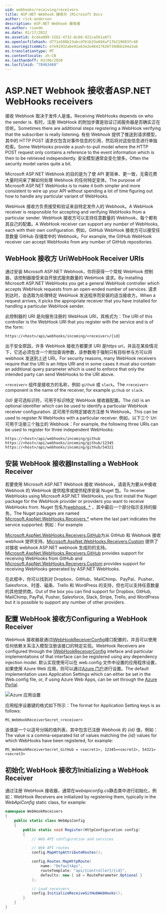 ```yaml
---
uid: webhooks/receiving/receivers
title: ASP.NET Webhook 接收方 |Microsoft Docs
author: rick-anderson
description: ASP.NET Webhook 接收者
ms.author: riande
ms.date: 01/17/2012
ms.assetid: 6cdea089-15b2-4732-8c68-921ca561a8f1
ms.openlocfilehash: d771a588b23abcd7b1b33e694af17b219683fc48
ms.sourcegitcommit: e7e91932a6e91a63e2e46417626f39d6b244a3ab
ms.translationtype: MT
ms.contentlocale: zh-CN
ms.lasthandoff: 03/06/2020
ms.locfileid: "78463460"
---
```

# <a name="aspnet-webhooks-receivers"></a><span data-ttu-id="e132e-103">ASP.NET Webhook 接收者</span><span class="sxs-lookup"><span data-stu-id="e132e-103">ASP.NET WebHooks receivers</span></span>

<span data-ttu-id="e132e-104">接收 Webhook 取决于发件人是谁。</span><span class="sxs-lookup"><span data-stu-id="e132e-104">Receiving WebHooks depends on who the sender is.</span></span> <span data-ttu-id="e132e-105">有时，注册 WebHook 的附加步骤是验证订阅服务器是否确实正在侦听。</span><span class="sxs-lookup"><span data-stu-id="e132e-105">Sometimes there are additional steps registering a WebHook verifying that the subscriber is really listening.</span></span> <span data-ttu-id="e132e-106">有些 Webhook 提供了推送到请求模型，其中的 HTTP POST 请求仅包含对事件信息的引用，然后将对这些信息进行单独检索。</span><span class="sxs-lookup"><span data-stu-id="e132e-106">Some WebHooks provide a push-to-pull model where the HTTP POST request only contains a reference to the event information which is then to be retrieved independently.</span></span> <span data-ttu-id="e132e-107">安全模型通常会变化很多。</span><span class="sxs-lookup"><span data-stu-id="e132e-107">Often the security model varies quite a bit.</span></span>

<span data-ttu-id="e132e-108">Microsoft ASP.NET Webhook 的目的是为了使 API 更简单、更一致，无需花费大量时间来了解如何处理 Webhook 的任何特定变体。</span><span class="sxs-lookup"><span data-stu-id="e132e-108">The purpose of Microsoft ASP.NET WebHooks is to make it both simpler and more consistent to wire up your API without spending a lot of time figuring out how to handle any particular variant of WebHooks.</span></span>

<span data-ttu-id="e132e-109">WebHook 接收方负责接受和验证来自特定发件人的 Webhook。</span><span class="sxs-lookup"><span data-stu-id="e132e-109">A WebHook receiver is responsible for accepting and verifying WebHooks from a particular sender.</span></span> <span data-ttu-id="e132e-110">WebHook 接收方可以支持任意数量的 Webhook，每个都有其自己的配置。</span><span class="sxs-lookup"><span data-stu-id="e132e-110">A WebHook receiver can support any number of WebHooks, each with their own configuration.</span></span> <span data-ttu-id="e132e-111">例如，GitHub WebHook 接收方可以接受任意数量 GitHub 存储库中的 Webhook。</span><span class="sxs-lookup"><span data-stu-id="e132e-111">For example, the GitHub WebHook receiver can accept WebHooks from any number of GitHub repositories.</span></span>

## <a name="webhook-receiver-uris"></a><span data-ttu-id="e132e-112">WebHook 接收方 Uri</span><span class="sxs-lookup"><span data-stu-id="e132e-112">WebHook Receiver URIs</span></span>

<span data-ttu-id="e132e-113">通过安装 Microsoft ASP.NET Webhook，你将获得一个常规 WebHook 控制器，该控制器接受来自开放式服务数量的 WebHook 请求。</span><span class="sxs-lookup"><span data-stu-id="e132e-113">By installing Microsoft ASP.NET WebHooks you get a general WebHook controller which accepts WebHook requests from an open-ended number of services.</span></span> <span data-ttu-id="e132e-114">请求到达时，会选取为处理特定 WebHook 发送程序而安装的适当接收方。</span><span class="sxs-lookup"><span data-stu-id="e132e-114">When a request arrives, it picks the appropriate receiver that you have installed for handling a particular WebHook sender.</span></span>

<span data-ttu-id="e132e-115">此控制器的 URI 是向服务注册的 WebHook URI，其格式为：</span><span class="sxs-lookup"><span data-stu-id="e132e-115">The URI of this controller is the WebHook URI that you register with the service and is of the form:</span></span>

```
https://<host>/api/webhooks/incoming/<receiver>/{id}
```

<span data-ttu-id="e132e-116">出于安全原因，许多 WebHook 接收方都要求 URI 是*https* uri，并且在某些情况下，它还必须包含一个附加查询参数，该参数用于强制只有目标参与方可以将 webhook 发送到上述 URI。</span><span class="sxs-lookup"><span data-stu-id="e132e-116">For security reasons, many WebHook receivers require that the URI is an *https* URI and in some cases it must also contain an additional query parameter which is used to enforce that only the intended party can send WebHooks to the URI above.</span></span>

<span data-ttu-id="e132e-117">`<receiver>` 组件是接收方的名称，例如 `github` 或 `slack`。</span><span class="sxs-lookup"><span data-stu-id="e132e-117">The `<receiver>` component is the name of the receiver, for example `github` or `slack`.</span></span>

<span data-ttu-id="e132e-118">*{Id}* 是可选标识符，可用于标识特定 WebHook 接收器配置。</span><span class="sxs-lookup"><span data-stu-id="e132e-118">The *{id}* is an optional identifier which can be used to identify a particular WebHook receiver configuration.</span></span> <span data-ttu-id="e132e-119">这可用于向特定接收方注册 N Webhook。</span><span class="sxs-lookup"><span data-stu-id="e132e-119">This can be used to register N WebHooks with a particular receiver.</span></span> <span data-ttu-id="e132e-120">例如，以下三个 Uri 可用于注册三个独立的 Webhook：</span><span class="sxs-lookup"><span data-stu-id="e132e-120">For example, the following three URIs can be used to register for three independent WebHooks:</span></span>

```
https://<host>/api/webhooks/incoming/github
https://<host>/api/webhooks/incoming/github/12345
https://<host>/api/webhooks/incoming/github/54321
```

## <a name="installing-a-webhook-receiver"></a><span data-ttu-id="e132e-121">安装 WebHook 接收器</span><span class="sxs-lookup"><span data-stu-id="e132e-121">Installing a WebHook Receiver</span></span>

<span data-ttu-id="e132e-122">若要使用 Microsoft ASP.NET Webhook 接收 Webhook，请首先为要从中接收 Webhook 的 WebHook 提供程序或提供程序安装 Nuget 包。</span><span class="sxs-lookup"><span data-stu-id="e132e-122">To receive WebHooks using Microsoft ASP.NET WebHooks, you first install the Nuget package for the WebHook provider or providers you want to receive WebHooks from.</span></span> <span data-ttu-id="e132e-123">Nuget 包名为[webhook. \*](https://www.nuget.org/packages?q=Microsoft.AspNet.WebHooks.Receivers) ，其中最后一个部分指示支持的服务。</span><span class="sxs-lookup"><span data-stu-id="e132e-123">The Nuget packages are named [Microsoft.AspNet.WebHooks.Receivers.\*](https://www.nuget.org/packages?q=Microsoft.AspNet.WebHooks.Receivers) where the last part indicates the service supported.</span></span> <span data-ttu-id="e132e-124">例如：</span><span class="sxs-lookup"><span data-stu-id="e132e-124">For example</span></span>

<span data-ttu-id="e132e-125">[Microsoft.AspNet.WebHooks.Receivers.GitHub](https://www.nuget.org/packages?q=Microsoft.AspNet.WebHooks.Receivers.GitHub)为从 GitHub 和 Webhook 接收 webhook 提供支持。[Microsoft.AspNet.WebHooks.Receivers.Custom](https://www.nuget.org/packages?q=Microsoft.AspNet.WebHooks.Receivers.Custom) 提供了对接收 webhook ASP.NET webhook 生成的的支持。</span><span class="sxs-lookup"><span data-stu-id="e132e-125">[Microsoft.AspNet.WebHooks.Receivers.GitHub](https://www.nuget.org/packages?q=Microsoft.AspNet.WebHooks.Receivers.GitHub) provides support for receiving WebHooks from GitHub and [Microsoft.AspNet.WebHooks.Receivers.Custom](https://www.nuget.org/packages?q=Microsoft.AspNet.WebHooks.Receivers.Custom) provides support for receiving WebHooks generated by ASP.NET WebHooks.</span></span>

<span data-ttu-id="e132e-126">在此框中，你可以找到对 Dropbox、GitHub、MailChimp、PayPal、Pusher、Salesforce、时差、磁条、Trello 和 WordPress 的支持，但也可以支持任意数量的其他提供商。</span><span class="sxs-lookup"><span data-stu-id="e132e-126">Out of the box you can find support for Dropbox, GitHub, MailChimp, PayPal, Pusher, Salesforce, Slack, Stripe, Trello, and WordPress but it is possible to support any number of other providers.</span></span>

## <a name="configuring-a-webhook-receiver"></a><span data-ttu-id="e132e-127">配置 WebHook 接收方</span><span class="sxs-lookup"><span data-stu-id="e132e-127">Configuring a WebHook Receiver</span></span>

<span data-ttu-id="e132e-128">WebHook 接收器是通过[IWebHookReceiverConfig](https://github.com/aspnet/WebHooks/blob/master/src/Microsoft.AspNet.WebHooks.Receivers/WebHooks/IWebHookReceiverConfig.cs)接口配置的，并且可以使用任何依赖关系注入模型注册该接口的特定实现。</span><span class="sxs-lookup"><span data-stu-id="e132e-128">WebHook Receivers are configured through the [IWebHookReceiverConfig](https://github.com/aspnet/WebHooks/blob/master/src/Microsoft.AspNet.WebHooks.Receivers/WebHooks/IWebHookReceiverConfig.cs) inteface and particular implementations of that interface can be registered using any dependency injection model.</span></span> <span data-ttu-id="e132e-129">默认实现使用可以在 web.config 文件中设置的应用程序设置，如果使用 Azure Web 应用，则可以通过[Azure 门户](https://portal.azure.com/)进行设置。</span><span class="sxs-lookup"><span data-stu-id="e132e-129">The default implementation uses Application Settings which can either be set in the Web.config file, or, if using Azure Web Apps, can be set through the [Azure Portal](https://portal.azure.com/).</span></span>

![Azure 应用设置](_static/AzureAppSettings.png)

<span data-ttu-id="e132e-131">应用程序设置键的格式如下所示：</span><span class="sxs-lookup"><span data-stu-id="e132e-131">The format for Application Setting keys is as follows:</span></span>

```
MS_WebHookReceiverSecret_<receiver>
```

<span data-ttu-id="e132e-132">该值是一个以逗号分隔的值列表，其中包含已注册 Webhook 的 *{id}* 值，例如：</span><span class="sxs-lookup"><span data-stu-id="e132e-132">The value is a comma-separated list of values matching the *{id}* values for which WebHooks have been registered, for example:</span></span>

```
MS_WebHookReceiverSecret_GitHub = <secret1>, 12345=<secret2>, 54321=<secret3>
```

## <a name="initializing-a-webhook-receiver"></a><span data-ttu-id="e132e-133">初始化 WebHook 接收方</span><span class="sxs-lookup"><span data-stu-id="e132e-133">Initializing a WebHook Receiver</span></span>

<span data-ttu-id="e132e-134">通过注册 WebHook 接收器，通常在*webapiconfig.cs*静态类中进行初始化，例如：</span><span class="sxs-lookup"><span data-stu-id="e132e-134">WebHook Receivers are initialized by registering them, typically in the *WebApiConfig* static class, for example:</span></span>

```csharp
namespace WebHookReceivers
{
    public static class WebApiConfig
    {
        public static void Register(HttpConfiguration config)
        {
            // Web API configuration and services

            // Web API routes
            config.MapHttpAttributeRoutes();

            config.Routes.MapHttpRoute(
                name: "DefaultApi",
                routeTemplate: "api/{controller}/{id}",
                defaults: new { id = RouteParameter.Optional }
            );

            // Load receivers
            config.InitializeReceiveGitHubWebHooks();
        }
    }
}
```
